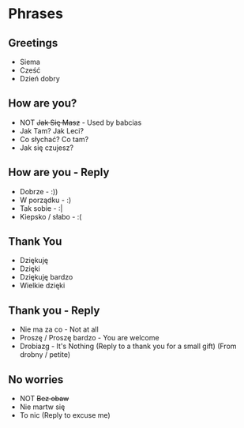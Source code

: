 # Phrases
## Greetings
* Siema
* Cześć
* Dzień dobry

## How are you?
* NOT ~~Jak Się Masz~~ - Used by babcias
* Jak Tam? Jak Leci?
* Co słychać? Co tam?
* Jak się czujesz?

## How are you - Reply
* Dobrze - :))
* W porządku - :)
* Tak sobie - :|
* Kiepsko / słabo - :(

## Thank You
* Dziękuję
* Dzięki
* Dziękuję bardzo
* Wielkie dzięki

## Thank you - Reply
* Nie ma za co - Not at all
* Proszę / Proszę bardzo - You are welcome
* Drobiazg - It's Nothing (Reply to a thank you for a small gift) (From drobny / petite)

## No worries
* NOT ~~Bez obaw~~
* Nie martw się
* To nic (Reply to excuse me)

